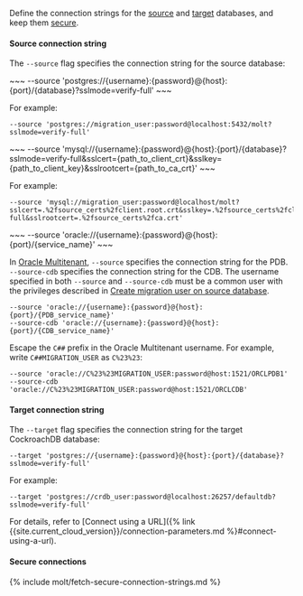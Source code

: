 Define the connection strings for the [source](#source-connection-string) and [target](#target-connection-string) databases, and keep them [secure](#secure-connections).

#### Source connection string

The `--source` flag specifies the connection string for the source database:

<section class="filter-content" markdown="1" data-scope="postgres">
~~~
--source 'postgres://{username}:{password}@{host}:{port}/{database}?sslmode=verify-full'
~~~

For example:

~~~
--source 'postgres://migration_user:password@localhost:5432/molt?sslmode=verify-full'
~~~
</section>

<section class="filter-content" markdown="1" data-scope="mysql">
~~~
--source 'mysql://{username}:{password}@{host}:{port}/{database}?sslmode=verify-full&sslcert={path_to_client_crt}&sslkey={path_to_client_key}&sslrootcert={path_to_ca_crt}'
~~~

For example:

~~~
--source 'mysql://migration_user:password@localhost/molt?sslcert=.%2fsource_certs%2fclient.root.crt&sslkey=.%2fsource_certs%2fclient.root.key&sslmode=verify-full&sslrootcert=.%2fsource_certs%2fca.crt'
~~~
</section>

<section class="filter-content" markdown="1" data-scope="oracle">
~~~
--source 'oracle://{username}:{password}@{host}:{port}/{service_name}'
~~~

In [Oracle Multitenant](https://docs.oracle.com/en/database/oracle/oracle-database/21/cncpt/CDBs-and-PDBs.html), `--source` specifies the connection string for the PDB. `--source-cdb` specifies the connection string for the CDB. The username specified in both `--source` and `--source-cdb` must be a common user with the privileges described in [Create migration user on source database](#create-migration-user-on-source-database).

~~~
--source 'oracle://{username}:{password}@{host}:{port}/{PDB_service_name}'
--source-cdb 'oracle://{username}:{password}@{host}:{port}/{CDB_service_name}'
~~~

Escape the `C##` prefix in the Oracle Multitenant username. For example, write `C##MIGRATION_USER` as `C%23%23`:

~~~
--source 'oracle://C%23%23MIGRATION_USER:password@host:1521/ORCLPDB1'
--source-cdb 'oracle://C%23%23MIGRATION_USER:password@host:1521/ORCLCDB'
~~~
</section>

#### Target connection string

The `--target` flag specifies the connection string for the target CockroachDB database:

~~~
--target 'postgres://{username}:{password}@{host}:{port}/{database}?sslmode=verify-full'
~~~

For example:

~~~
--target 'postgres://crdb_user:password@localhost:26257/defaultdb?sslmode=verify-full'
~~~

For details, refer to [Connect using a URL]({% link {{site.current_cloud_version}}/connection-parameters.md %}#connect-using-a-url).

#### Secure connections

{% include molt/fetch-secure-connection-strings.md %}